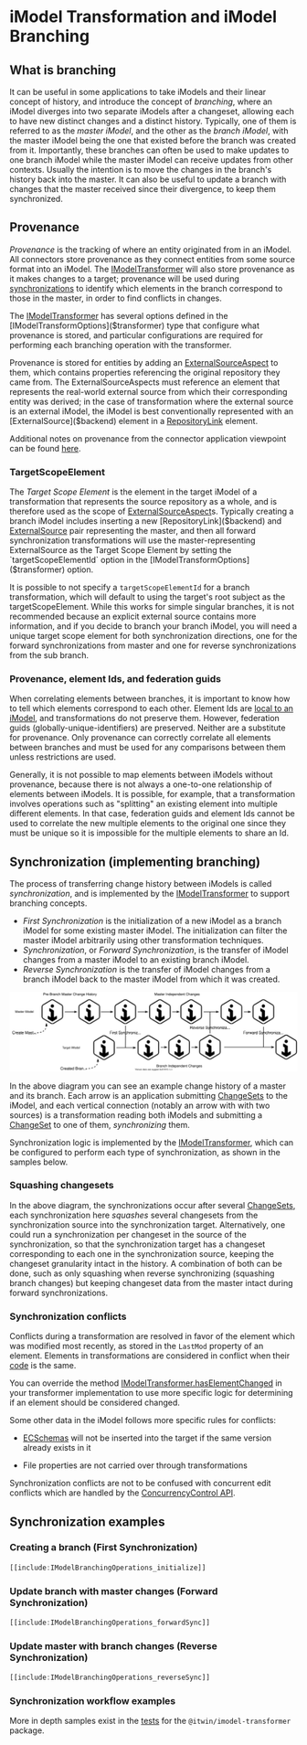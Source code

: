 # iModel Transformation and iModel Branching

## What is branching

It can be useful in some applications to take iModels and their linear concept of history, and introduce the concept of
_branching_, where an iModel diverges into two separate iModels after a changeset, allowing each to have new distinct changes and
a distinct history. Typically, one of them is referred to as the _master iModel_, and the other as the _branch iModel_,
with the master iModel being the one that existed before the branch was created from it.
Importantly, these branches can often be used to make updates to one branch iModel while the master iModel
can receive updates from other contexts. Usually the intention is to move the changes in the branch's history back into
the master. It can also be useful to update a branch with changes that the master received since their divergence,
to keep them synchronized.

## Provenance

_Provenance_ is the tracking of where an entity originated from in an iModel. All connectors
store provenance as they connect entities from some source format into an iModel. The [IModelTransformer]($transformer) will
also store provenance as it makes changes to a target; provenance will be used during
[synchronizations](#synchronization-implementing-branching) to identify which elements
in the branch correspond to those in the master, in order to find conflicts in changes.

The [IModelTransformer]($transformer) has several options defined in the [IModelTransformOptions]($transformer) type
that configure what provenance is stored, and particular configurations are required for performing each branching operation
with the transformer.

Provenance is stored for entities by adding an [ExternalSourceAspect]($backend) to them, which contains properties referencing the original
repository they came from. The ExternalSourceAspects must reference an element that represents the real-world external source from which
their corresponding entity was derived; in the case of transformation where the external source is an external iModel, the iModel is best
conventionally represented with an [ExternalSource]($backend) element in a [RepositoryLink]($backend) element.

Additional notes on provenance from the connector application viewpoint can be found [here](/learning/writeaconnector/#sync).

### TargetScopeElement

The _Target Scope Element_ is the element in the target iModel of a transformation that represents the source repository as a whole,
and is therefore used as the scope of [ExternalSourceAspect]($backend)s. Typically creating a branch iModel includes inserting a new
[RepositoryLink]($backend) and [ExternalSource]($backend) pair representing the master, and then all forward synchronization transformations
will use the master-representing ExternalSource as the Target Scope Element by setting the `targetScopeElementId` option in the [IModelTransformOptions]($transformer) option.

It is possible to not specify a `targetScopeElementId` for a branch transformation,
which will default to using the target's root subject as the targetScopeElement.
While this works for simple singular branches, it is not recommended because an explicit
external source contains more information, and if you decide to branch your branch iModel,
you will need a unique target scope element for both synchronization directions, one for
the forward synchronizations from master and one for reverse synchronizations from the sub branch.

### Provenance, element Ids, and federation guids

When correlating elements between branches, it is important to know how to tell which elements correspond to each other.
Element Ids are [local to an iModel](/learning/common/id64), and transformations do not preserve them. However, federation guids
(globally-unique-identifiers) are preserved. Neither are a substitute for provenance.
Only provenance can correctly correlate all elements between branches and must be used for any comparisons between them unless restrictions are
used.

Generally, it is not possible to map elements between iModels without provenance, because there is not always a one-to-one relationship of
elements between iModels. It is possible, for example, that a transformation involves operations such as "splitting" an existing element
into multiple different elements. In that case, federation guids and element Ids cannot be used to correlate the new multiple elements to the
original one since they must be unique so it is impossible for the multiple elements to share an Id.

## Synchronization (implementing branching)

The process of transferring change history between iModels is called _synchronization_, and is implemented by the
[IModelTransformer]($transformer) to support branching concepts.

- _First Synchronization_ is the initialization of a new iModel as a branch iModel for some existing master iModel.
  The initialization can filter the master iModel arbitrarily using other transformation techniques.
- _Synchronization_, or _Forward Synchronization_, is the transfer of iModel changes from a master iModel to an existing branch iModel.
- _Reverse Synchronization_ is the transfer of iModel changes from a branch iModel back to the master iModel from which it was created.

![synchronization diagram](./iModelBranching.drawio.svg)

In the above diagram you can see an example change history of a master and its branch. Each arrow is an application submitting
[ChangeSets](/learning/imodelhub/briefcases) to the iModel, and each vertical connection (notably an arrow with with two sources) is
a transformation reading both iModels and submitting a [ChangeSet](/learning/glossary/#changeset) to one of them, _synchronizing_ them.

Synchronization logic is implemented by the [IModelTransformer]($transformer), which can be configured to perform each type of
synchronization, as shown in the samples below.

### Squashing changesets

In the above diagram, the synchronizations occur after several [ChangeSets](/learning/imodelhub/briefcases), each synchronization here _squashes_ several changesets
from the synchronization source into the synchronization target. Alternatively, one could run a synchronization per changeset
in the source of the synchronization, so that the synchronization target has a changeset corresponding to each one in the
synchronization source, keeping the changeset granularity intact in the history. A combination of both can be done, such as
only squashing when reverse synchronizing (squashing branch changes) but keeping changeset data from the master intact during
forward synchronizations.

### Synchronization conflicts

Conflicts during a transformation are resolved in favor of the element which was modified most recently, as stored in the `LastMod` property
of an element. Elements in transformations are considered in conflict when their [code](/bis/fundamentals/foundation/codes) is the same.

You can override the method [IModelTransformer.hasElementChanged]($transformer)
in your transformer implementation to use more specific logic for determining if an element should be considered changed.

Some other data in the iModel follows more specific rules for conflicts:

- [ECSchemas](/bis/ec/ec-schema/) will not be inserted into the target if the same version already exists in it
<!-- (see [dynamic schemas](/docs/bis/fundamentals/schema-evolution/schema-customization.md#Dynamic-Schema-Minor-Change-Considerations)) -->
- File properties<!--missing documentation--> are not carried over through transformations

Synchronization conflicts are not to be confused with concurrent edit conflicts which are handled by the
[ConcurrencyControl API](/learning/backend/concurrencycontrol).

## Synchronization examples

### Creating a branch (First Synchronization)

```ts
[[include:IModelBranchingOperations_initialize]]
```

### Update branch with master changes (Forward Synchronization)

```ts
[[include:IModelBranchingOperations_forwardSync]]
```

### Update master with branch changes (Reverse Synchronization)

```ts
[[include:IModelBranchingOperations_reverseSync]]
```

### Synchronization workflow examples

More in depth samples exist in the [tests](https://github.com/iTwin/imodel-transformer/blob/main/packages/transformer/src/test/standalone/IModelTransformerHub.test.ts) for the `@itwin/imodel-transformer` package.
